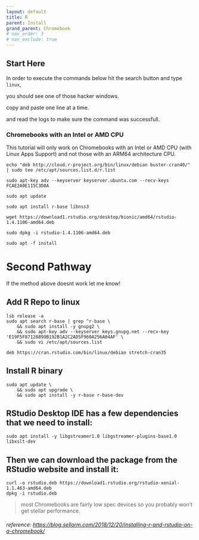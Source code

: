 ```yaml
---
layout: default
title: R
parent: Install
grand_parent: Chromebook
# nav_order: 3
# nav_exclude: true
---
```


## Start Here

In order to execute the commands below hit the search button and type `linux`,

you should see one of those hacker windows.

copy and paste one line at a time.

and read the logs to make sure the command was successfull.


### Chromebooks with an Intel or AMD CPU
This tutorial will only work on Chromebooks with an Intel or AMD CPU (with Linux Apps Support) and not those with an ARM64 architecture CPU.

```shell
echo "deb http://cloud.r-project.org/bin/linux/debian buster-cran40/" | sudo tee /etc/apt/sources.list.d/r.list

sudo apt-key adv --keyserver keyserver.ubuntu.com --recv-keys FCAE2A0E115C3D8A

sudo apt update

sudo apt install r-base libnss3

wget https://download1.rstudio.org/desktop/bionic/amd64/rstudio-1.4.1106-amd64.deb

sudo dpkg -i rstudio-1.4.1106-amd64.deb

sudo apt -f install
```



# Second Pathway
If the method above doesnt work let me know!

## Add R Repo to linux
```shell
lsb release -a
sudo apt search r-base | grep ^r-base \
    && sudo apt install -y gnupg2 \
    && sudo apt-key adv --keyserver keys.gnupg.net --recv-key 'E19F5F87128899B192B1A2C2AD5F960A256A04AF' \
    && sudo vi /etc/apt/sources.list

deb https://cran.rstudio.com/bin/linux/debian stretch-cran35
```

## Install R binary
```shell
sudo apt update \ 
    && sudo apt upgrade \
    && sudo apt install -y r-base r-base-dev
```
## RStudio Desktop IDE has a few dependencies that we need to install:

```
sudo apt install -y libgstreamer1.0 libgstreamer-plugins-base1.0 libxslt-dev
```

## Then we can download the package from the RStudio website and install it:
```
curl -o rstudio.deb https://download1.rstudio.org/rstudio-xenial-1.1.463-amd64.deb
dpkg -i rstudio.deb
```
> most Chromebooks are fairly low spec devices so you probably won’t get stellar performance.

###### reference: https://blog.sellorm.com/2018/12/20/installing-r-and-rstudio-on-a-chromebook/


